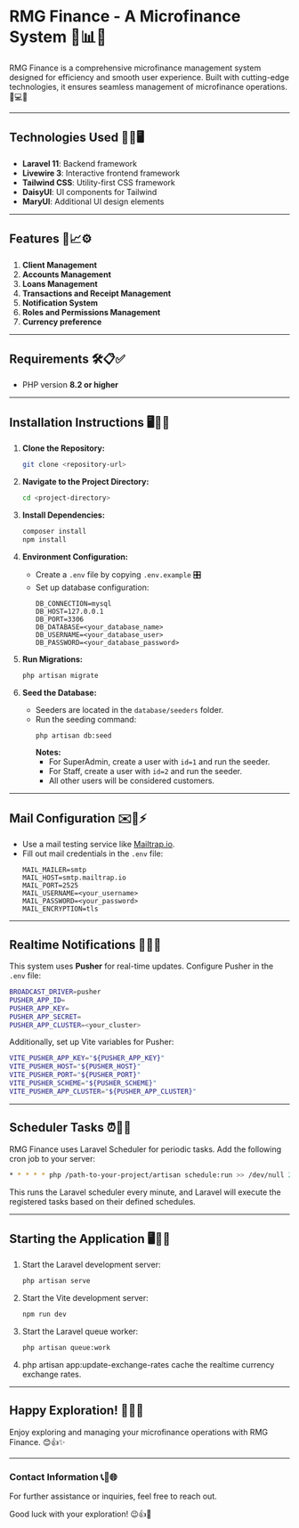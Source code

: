 # RMG Finance - A Microfinance System 🎉📊💼

RMG Finance is a comprehensive microfinance management system designed for efficiency and smooth user experience. Built with cutting-edge technologies, it ensures seamless management of microfinance operations. 🌟💻✨

---

## **Technologies Used** 🚀🔧🖥️

-   **Laravel 11**: Backend framework
-   **Livewire 3**: Interactive frontend framework
-   **Tailwind CSS**: Utility-first CSS framework
-   **DaisyUI**: UI components for Tailwind
-   **MaryUI**: Additional UI design elements

---

## **Features** 📝📈⚙️

1. **Client Management**
2. **Accounts Management**
3. **Loans Management**
4. **Transactions and Receipt Management**
5. **Notification System**
6. **Roles and Permissions Management**
7. **Currency preference**

---

## **Requirements** 🛠️📋✅

-   PHP version **8.2 or higher**

---

## **Installation Instructions** 🖥️📂💡

1. **Clone the Repository:**

    ```bash
    git clone <repository-url>
    ```

2. **Navigate to the Project Directory:**

    ```bash
    cd <project-directory>
    ```

3. **Install Dependencies:**

    ```bash
    composer install
    npm install
    ```

4. **Environment Configuration:**

    - Create a `.env` file by copying `.env.example` 🎛️
    - Set up database configuration:
        ```
        DB_CONNECTION=mysql
        DB_HOST=127.0.0.1
        DB_PORT=3306
        DB_DATABASE=<your_database_name>
        DB_USERNAME=<your_database_user>
        DB_PASSWORD=<your_database_password>
        ```

5. **Run Migrations:**

    ```bash
    php artisan migrate
    ```

6. **Seed the Database:**
    - Seeders are located in the `database/seeders` folder.
    - Run the seeding command:
        ```bash
        php artisan db:seed
        ```
        **Notes:**
        - For SuperAdmin, create a user with `id=1` and run the seeder.
        - For Staff, create a user with `id=2` and run the seeder.
        - All other users will be considered customers.

---

## **Mail Configuration** ✉️📧⚡

-   Use a mail testing service like [Mailtrap.io](https://mailtrap.io).
-   Fill out mail credentials in the `.env` file:
    ```
    MAIL_MAILER=smtp
    MAIL_HOST=smtp.mailtrap.io
    MAIL_PORT=2525
    MAIL_USERNAME=<your_username>
    MAIL_PASSWORD=<your_password>
    MAIL_ENCRYPTION=tls
    ```

---

## **Realtime Notifications** 🔔📲📡

This system uses **Pusher** for real-time updates. Configure Pusher in the `.env` file:

```bash
BROADCAST_DRIVER=pusher
PUSHER_APP_ID=
PUSHER_APP_KEY=
PUSHER_APP_SECRET=
PUSHER_APP_CLUSTER=<your_cluster>
```

Additionally, set up Vite variables for Pusher:

```bash
VITE_PUSHER_APP_KEY="${PUSHER_APP_KEY}"
VITE_PUSHER_HOST="${PUSHER_HOST}"
VITE_PUSHER_PORT="${PUSHER_PORT}"
VITE_PUSHER_SCHEME="${PUSHER_SCHEME}"
VITE_PUSHER_APP_CLUSTER="${PUSHER_APP_CLUSTER}"
```

---

## **Scheduler Tasks** ⏰📆💼

RMG Finance uses Laravel Scheduler for periodic tasks. Add the following cron job to your server:

```bash
* * * * * php /path-to-your-project/artisan schedule:run >> /dev/null 2>&1
```

This runs the Laravel scheduler every minute, and Laravel will execute the registered tasks based on their defined schedules.

---

## **Starting the Application** 🖥️🚀🔑

1. Start the Laravel development server:
    ```bash
    php artisan serve
    ```
2. Start the Vite development server:
    ```bash
    npm run dev
    ```
3. Start the Laravel queue worker:
    ```bash
    php artisan queue:work
    ```
4.   php artisan app:update-exchange-rates
    cache the realtime currency exchange rates.
---

## **Happy Exploration!** 🎉🎉🎉

Enjoy exploring and managing your microfinance operations with RMG Finance. 😊👍✨

---

### **Contact Information** 📞📨🌐

For further assistance or inquiries, feel free to reach out.

Good luck with your exploration! 😉👍🎤
